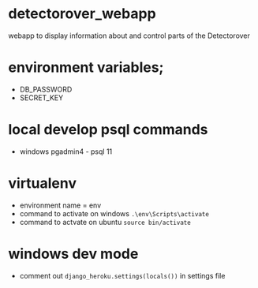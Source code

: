# detectorover_webapp
webapp to display information about and control parts of the Detectorover

# environment variables;
-   DB_PASSWORD
-   SECRET_KEY

# local develop psql commands
-   windows pgadmin4 - psql 11

# virtualenv
-   environment name = env
-   command to activate on windows `.\env\Scripts\activate`
-   command to actvate on ubuntu `source bin/activate`

# windows dev mode
-   comment out `django_heroku.settings(locals())` in settings file